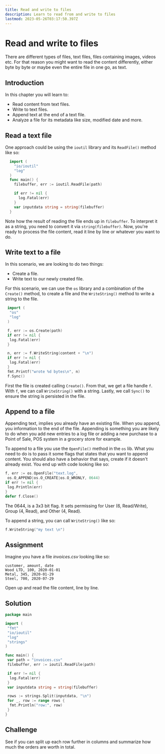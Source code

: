 ```yaml
---
title: Read and write to files
description: Learn to read from and write to files
lastmod: 2023-05-26T03:17:50.397Z
---
```


# Read and write to files

There are different types of files, text files, files containing images, videos etc. For that reason you might want to read the content differently, either byte by byte or maybe even the entire file in one go, as text.

## Introduction

In this chapter you will learn to:

- Read content from text files.
- Write to text files.
- Append text at the end of a text file.
- Analyze a file for its metadata like size, modified date and more.

## Read a text file

One approach could be using the `ioutil` library and its `ReadFile()` method like so:

```go
  import (
    "io/ioutil"
    "log"
  )
  func main() {
    filebuffer, err := ioutil.ReadFile(path)

    if err != nil {
      log.Fatal(err)
    }
    var inputdata string = string(filebuffer)
  }
```

Note how the result of reading the file ends up in `filebuffer`. To interpret it as a string, you need to convert it via `string(filebuffer)`. Now, you're ready to process the file content, read it line by line or whatever you want to do.

## Write text to a file

In this scenario, we are looking to do two things:

- Create a file.
- Write text to our newly created file.

For this scenario, we can use the `os` library and a combination of the `Create()` method, to create a file and the `WriteString()` method to write a string to the file.

```go
 import (
  "os"
  "log"
 )

 f, err := os.Create(path)
 if err != nil {
  log.Fatal(err)
 }

 n, err := f.WriteString(content + "\n")
 if err != nil {
  log.Fatal(err)
 }
 fmt.Printf("wrote %d bytes\n", n)
 f.Sync()
```

First the file is created calling `Create()`. From that, we get a file handle `f`. With `f`, we can call `WriteString()` with a string. Lastly, we call `Sync()` to ensure the string is persisted in the file.

## Append to a file

Appending text, implies you already have an existing file. When you append, you information to the end of the file. Appending is something you are likely to do when you add new entries to a log file or adding a new purchase to a Point of Sale, POS system in a grocery store for example.

To append to a file you use the `OpenFile()` method in the `os` lib. What you need to do is to pass it some flags that states that you want to append content. You should also have a behavior that says, create if it doesn't already exist. You end up with code looking like so:

```go
f, err := os.OpenFile("text.log",
 os.O_APPEND|os.O_CREATE|os.O_WRONLY, 0644)
if err != nil {
 log.Println(err)
}
defer f.Close()
```

The 0644, is a 3x3 bit flag. It sets permissing for User (6, Read/Write), Group (4, Read), and Other (4, Read).

To append a string, you can call `WriteString()` like so:

```go
f.WriteString("my text \n")
```

## Assignment

Imagine you have a file _invoices.csv_ looking like so:

```text
customer, amount, date
Wood LTD, 100, 2020-01-01
Metal, 345, 2020-01-29
Steel, 700, 2020-07-29
```

Open up and read the file content, line by line.

## Solution

```go
package main

import (
 "fmt"
 "io/ioutil"
 "log"
 "strings"
)

func main() {
 var path = "invoices.csv"
 filebuffer, err := ioutil.ReadFile(path)

 if err != nil {
  log.Fatal(err)
 }
 var inputdata string = string(filebuffer)

 rows := strings.Split(inputdata, "\n")
 for _, row := range rows {
  fmt.Println("row:", row)
 }
}

```

## Challenge

See if you can split up each row further in columns and summarize how much the orders are worth in total.
